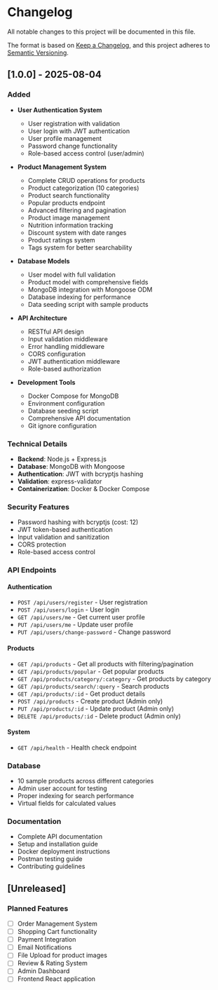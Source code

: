 # Changelog

All notable changes to this project will be documented in this file.

The format is based on [Keep a Changelog](https://keepachangelog.com/en/1.0.0/),
and this project adheres to [Semantic Versioning](https://semver.org/spec/v2.0.0.html).

## [1.0.0] - 2025-08-04

### Added
- **User Authentication System**
  - User registration with validation
  - User login with JWT authentication
  - User profile management
  - Password change functionality
  - Role-based access control (user/admin)

- **Product Management System**
  - Complete CRUD operations for products
  - Product categorization (10 categories)
  - Product search functionality
  - Popular products endpoint
  - Advanced filtering and pagination
  - Product image management
  - Nutrition information tracking
  - Discount system with date ranges
  - Product ratings system
  - Tags system for better searchability

- **Database Models**
  - User model with full validation
  - Product model with comprehensive fields
  - MongoDB integration with Mongoose ODM
  - Database indexing for performance
  - Data seeding script with sample products

- **API Architecture**
  - RESTful API design
  - Input validation middleware
  - Error handling middleware
  - CORS configuration
  - JWT authentication middleware
  - Role-based authorization

- **Development Tools**
  - Docker Compose for MongoDB
  - Environment configuration
  - Database seeding script
  - Comprehensive API documentation
  - Git ignore configuration

### Technical Details
- **Backend**: Node.js + Express.js
- **Database**: MongoDB with Mongoose
- **Authentication**: JWT with bcryptjs hashing
- **Validation**: express-validator
- **Containerization**: Docker & Docker Compose

### Security Features
- Password hashing with bcryptjs (cost: 12)
- JWT token-based authentication
- Input validation and sanitization
- CORS protection
- Role-based access control

### API Endpoints
#### Authentication
- `POST /api/users/register` - User registration
- `POST /api/users/login` - User login
- `GET /api/users/me` - Get current user profile
- `PUT /api/users/me` - Update user profile
- `PUT /api/users/change-password` - Change password

#### Products
- `GET /api/products` - Get all products with filtering/pagination
- `GET /api/products/popular` - Get popular products
- `GET /api/products/category/:category` - Get products by category
- `GET /api/products/search/:query` - Search products
- `GET /api/products/:id` - Get product details
- `POST /api/products` - Create product (Admin only)
- `PUT /api/products/:id` - Update product (Admin only)
- `DELETE /api/products/:id` - Delete product (Admin only)

#### System
- `GET /api/health` - Health check endpoint

### Database
- 10 sample products across different categories
- Admin user account for testing
- Proper indexing for search performance
- Virtual fields for calculated values

### Documentation
- Complete API documentation
- Setup and installation guide
- Docker deployment instructions
- Postman testing guide
- Contributing guidelines

## [Unreleased]

### Planned Features
- [ ] Order Management System
- [ ] Shopping Cart functionality
- [ ] Payment Integration
- [ ] Email Notifications
- [ ] File Upload for product images
- [ ] Review & Rating System
- [ ] Admin Dashboard
- [ ] Frontend React application
